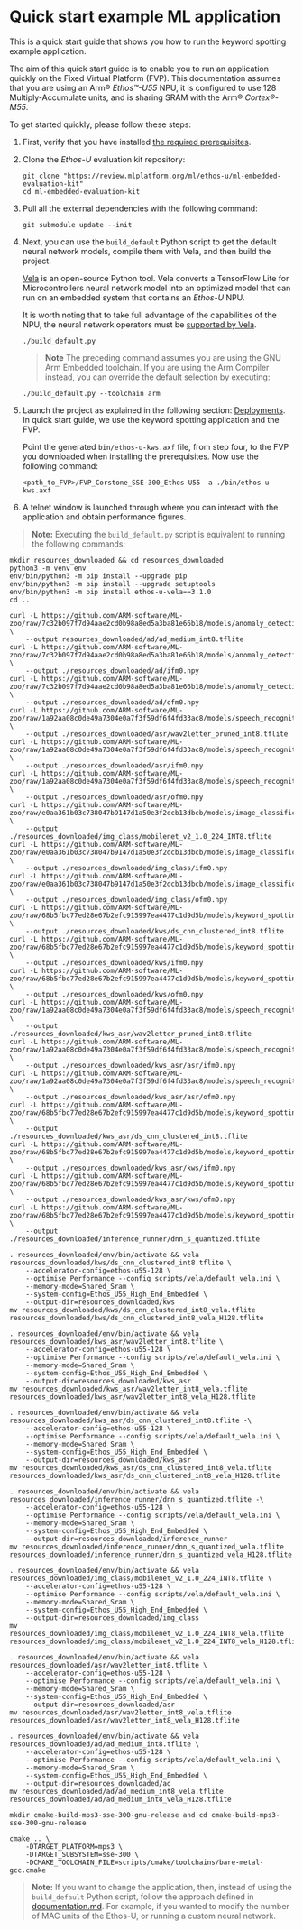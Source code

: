 # Quick start example ML application

This is a quick start guide that shows you how to run the keyword spotting example application.

The aim of this quick start guide is to enable you to run an application quickly on the Fixed Virtual Platform (FVP).
This documentation assumes that you are using an Arm® *Ethos™-U55* NPU, it is configured to use 128 Multiply-Accumulate units, and is
sharing SRAM with the Arm® *Cortex®-M55*.

To get started quickly, please follow these steps:

1. First, verify that you have installed [the required prerequisites](sections/building.md#Build-prerequisites).

2. Clone the *Ethos-U* evaluation kit repository:

    ```commandline
    git clone "https://review.mlplatform.org/ml/ethos-u/ml-embedded-evaluation-kit"
    cd ml-embedded-evaluation-kit
    ```

3. Pull all the external dependencies with the following command:

    ```commandline
    git submodule update --init
    ```

4. Next, you can use the `build_default` Python script to get the default neural network models, compile them with Vela,
    and then build the project.

    [Vela](https://review.mlplatform.org/plugins/gitiles/ml/ethos-u/ethos-u-vela) is an open-source Python tool. Vela
    converts a TensorFlow Lite for Microcontrollers neural network model into an optimized model that can run on an
    embedded system that contains an *Ethos-U* NPU.

    It is worth noting that to take full advantage of the capabilities of the NPU, the neural network operators must be
    [supported by Vela](https://review.mlplatform.org/plugins/gitiles/ml/ethos-u/ethos-u-vela/+/HEAD/SUPPORTED_OPS.md).

    ```commandline
    ./build_default.py
    ```

    > **Note** The preceding command assumes you are using the GNU Arm Embedded toolchain. If you are using the Arm
    > Compiler instead, you can override the default selection by executing:

    ```commandline
    ./build_default.py --toolchain arm
    ```

5. Launch the project as explained in the following section: [Deployments](sections/deployment.md#Deployment). In quick
   start guide, we use the keyword spotting application and the FVP.

    Point the generated `bin/ethos-u-kws.axf` file, from step four, to the FVP you downloaded when installing the
    prerequisites. Now use the following command:

    ```commandline
    <path_to_FVP>/FVP_Corstone_SSE-300_Ethos-U55 -a ./bin/ethos-u-kws.axf
    ```

6. A telnet window is launched through where you can interact with the application and obtain performance figures.

> **Note:** Executing the `build_default.py` script is equivalent to running the following commands:

```commandline
mkdir resources_downloaded && cd resources_downloaded
python3 -m venv env
env/bin/python3 -m pip install --upgrade pip
env/bin/python3 -m pip install --upgrade setuptools
env/bin/python3 -m pip install ethos-u-vela==3.1.0
cd ..

curl -L https://github.com/ARM-software/ML-zoo/raw/7c32b097f7d94aae2cd0b98a8ed5a3ba81e66b18/models/anomaly_detection/micronet_medium/tflite_int8/ad_medium_int8.tflite \
    --output resources_downloaded/ad/ad_medium_int8.tflite
curl -L https://github.com/ARM-software/ML-zoo/raw/7c32b097f7d94aae2cd0b98a8ed5a3ba81e66b18/models/anomaly_detection/micronet_medium/tflite_int8/testing_input/input/0.npy \
    --output ./resources_downloaded/ad/ifm0.npy
curl -L https://github.com/ARM-software/ML-zoo/raw/7c32b097f7d94aae2cd0b98a8ed5a3ba81e66b18/models/anomaly_detection/micronet_medium/tflite_int8/testing_output/Identity/0.npy \
    --output ./resources_downloaded/ad/ofm0.npy
curl -L https://github.com/ARM-software/ML-zoo/raw/1a92aa08c0de49a7304e0a7f3f59df6f4fd33ac8/models/speech_recognition/wav2letter/tflite_pruned_int8/wav2letter_pruned_int8.tflite \
    --output ./resources_downloaded/asr/wav2letter_pruned_int8.tflite
curl -L https://github.com/ARM-software/ML-zoo/raw/1a92aa08c0de49a7304e0a7f3f59df6f4fd33ac8/models/speech_recognition/wav2letter/tflite_pruned_int8/testing_input/input_2_int8/0.npy \
    --output ./resources_downloaded/asr/ifm0.npy
curl -L https://github.com/ARM-software/ML-zoo/raw/1a92aa08c0de49a7304e0a7f3f59df6f4fd33ac8/models/speech_recognition/wav2letter/tflite_pruned_int8/testing_output/Identity_int8/0.npy \
    --output ./resources_downloaded/asr/ofm0.npy
curl -L https://github.com/ARM-software/ML-zoo/raw/e0aa361b03c738047b9147d1a50e3f2dcb13dbcb/models/image_classification/mobilenet_v2_1.0_224/tflite_int8/mobilenet_v2_1.0_224_INT8.tflite \
    --output ./resources_downloaded/img_class/mobilenet_v2_1.0_224_INT8.tflite
curl -L https://github.com/ARM-software/ML-zoo/raw/e0aa361b03c738047b9147d1a50e3f2dcb13dbcb/models/image_classification/mobilenet_v2_1.0_224/tflite_int8/testing_input/tfl.quantize/0.npy \
    --output ./resources_downloaded/img_class/ifm0.npy
curl -L https://github.com/ARM-software/ML-zoo/raw/e0aa361b03c738047b9147d1a50e3f2dcb13dbcb/models/image_classification/mobilenet_v2_1.0_224/tflite_int8/testing_output/MobilenetV2/Predictions/Reshape_11/0.npy \
    --output ./resources_downloaded/img_class/ofm0.npy
curl -L https://github.com/ARM-software/ML-zoo/raw/68b5fbc77ed28e67b2efc915997ea4477c1d9d5b/models/keyword_spotting/ds_cnn_large/tflite_clustered_int8/ds_cnn_clustered_int8.tflite \
    --output ./resources_downloaded/kws/ds_cnn_clustered_int8.tflite
curl -L https://github.com/ARM-software/ML-zoo/raw/68b5fbc77ed28e67b2efc915997ea4477c1d9d5b/models/keyword_spotting/ds_cnn_large/tflite_clustered_int8/testing_input/input_2/0.npy \
    --output ./resources_downloaded/kws/ifm0.npy
curl -L https://github.com/ARM-software/ML-zoo/raw/68b5fbc77ed28e67b2efc915997ea4477c1d9d5b/models/keyword_spotting/ds_cnn_large/tflite_clustered_int8/testing_output/Identity/0.npy \
    --output ./resources_downloaded/kws/ofm0.npy
curl -L https://github.com/ARM-software/ML-zoo/raw/1a92aa08c0de49a7304e0a7f3f59df6f4fd33ac8/models/speech_recognition/wav2letter/tflite_pruned_int8/wav2letter_pruned_int8.tflite \
    --output ./resources_downloaded/kws_asr/wav2letter_pruned_int8.tflite
curl -L https://github.com/ARM-software/ML-zoo/raw/1a92aa08c0de49a7304e0a7f3f59df6f4fd33ac8/models/speech_recognition/wav2letter/tflite_pruned_int8/testing_input/input_2_int8/0.npy \
    --output ./resources_downloaded/kws_asr/asr/ifm0.npy
curl -L https://github.com/ARM-software/ML-zoo/raw/1a92aa08c0de49a7304e0a7f3f59df6f4fd33ac8/models/speech_recognition/wav2letter/tflite_pruned_int8/testing_output/Identity_int8/0.npy \
    --output ./resources_downloaded/kws_asr/asr/ofm0.npy
curl -L https://github.com/ARM-software/ML-zoo/raw/68b5fbc77ed28e67b2efc915997ea4477c1d9d5b/models/keyword_spotting/ds_cnn_large/tflite_clustered_int8/ds_cnn_clustered_int8.tflite \
    --output ./resources_downloaded/kws_asr/ds_cnn_clustered_int8.tflite
curl -L https://github.com/ARM-software/ML-zoo/raw/68b5fbc77ed28e67b2efc915997ea4477c1d9d5b/models/keyword_spotting/ds_cnn_large/tflite_clustered_int8/testing_input/input_2/0.npy \
    --output ./resources_downloaded/kws_asr/kws/ifm0.npy
curl -L https://github.com/ARM-software/ML-zoo/raw/68b5fbc77ed28e67b2efc915997ea4477c1d9d5b/models/keyword_spotting/ds_cnn_large/tflite_clustered_int8/testing_output/Identity/0.npy \
    --output ./resources_downloaded/kws_asr/kws/ofm0.npy
curl -L https://github.com/ARM-software/ML-zoo/raw/68b5fbc77ed28e67b2efc915997ea4477c1d9d5b/models/keyword_spotting/dnn_small/tflite_int8/dnn_s_quantized.tflite \
    --output ./resources_downloaded/inference_runner/dnn_s_quantized.tflite

. resources_downloaded/env/bin/activate && vela resources_downloaded/kws/ds_cnn_clustered_int8.tflite \
    --accelerator-config=ethos-u55-128 \
    --optimise Performance --config scripts/vela/default_vela.ini \
    --memory-mode=Shared_Sram \
    --system-config=Ethos_U55_High_End_Embedded \
    --output-dir=resources_downloaded/kws
mv resources_downloaded/kws/ds_cnn_clustered_int8_vela.tflite resources_downloaded/kws/ds_cnn_clustered_int8_vela_H128.tflite

. resources_downloaded/env/bin/activate && vela resources_downloaded/kws_asr/wav2letter_int8.tflite \
    --accelerator-config=ethos-u55-128 \
    --optimise Performance --config scripts/vela/default_vela.ini \
    --memory-mode=Shared_Sram \
    --system-config=Ethos_U55_High_End_Embedded \
    --output-dir=resources_downloaded/kws_asr
mv resources_downloaded/kws_asr/wav2letter_int8_vela.tflite resources_downloaded/kws_asr/wav2letter_int8_vela_H128.tflite

. resources_downloaded/env/bin/activate && vela resources_downloaded/kws_asr/ds_cnn_clustered_int8.tflite -\
    --accelerator-config=ethos-u55-128 \
    --optimise Performance --config scripts/vela/default_vela.ini \
    --memory-mode=Shared_Sram \
    --system-config=Ethos_U55_High_End_Embedded \
    --output-dir=resources_downloaded/kws_asr
mv resources_downloaded/kws_asr/ds_cnn_clustered_int8_vela.tflite resources_downloaded/kws_asr/ds_cnn_clustered_int8_vela_H128.tflite

. resources_downloaded/env/bin/activate && vela resources_downloaded/inference_runner/dnn_s_quantized.tflite -\
    --accelerator-config=ethos-u55-128 \
    --optimise Performance --config scripts/vela/default_vela.ini \
    --memory-mode=Shared_Sram \
    --system-config=Ethos_U55_High_End_Embedded \
    --output-dir=resources_downloaded/inference_runner
mv resources_downloaded/inference_runner/dnn_s_quantized_vela.tflite resources_downloaded/inference_runner/dnn_s_quantized_vela_H128.tflite

. resources_downloaded/env/bin/activate && vela resources_downloaded/img_class/mobilenet_v2_1.0_224_INT8.tflite \
    --accelerator-config=ethos-u55-128 \
    --optimise Performance --config scripts/vela/default_vela.ini \
    --memory-mode=Shared_Sram \
    --system-config=Ethos_U55_High_End_Embedded \
    --output-dir=resources_downloaded/img_class
mv resources_downloaded/img_class/mobilenet_v2_1.0_224_INT8_vela.tflite resources_downloaded/img_class/mobilenet_v2_1.0_224_INT8_vela_H128.tflite

. resources_downloaded/env/bin/activate && vela resources_downloaded/asr/wav2letter_int8.tflite \
    --accelerator-config=ethos-u55-128 \
    --optimise Performance --config scripts/vela/default_vela.ini \
    --memory-mode=Shared_Sram \
    --system-config=Ethos_U55_High_End_Embedded \
    --output-dir=resources_downloaded/asr
mv resources_downloaded/asr/wav2letter_int8_vela.tflite resources_downloaded/asr/wav2letter_int8_vela_H128.tflite

. resources_downloaded/env/bin/activate && vela resources_downloaded/ad/ad_medium_int8.tflite \
    --accelerator-config=ethos-u55-128 \
    --optimise Performance --config scripts/vela/default_vela.ini \
    --memory-mode=Shared_Sram \
    --system-config=Ethos_U55_High_End_Embedded \
    --output-dir=resources_downloaded/ad
mv resources_downloaded/ad/ad_medium_int8_vela.tflite resources_downloaded/ad/ad_medium_int8_vela_H128.tflite

mkdir cmake-build-mps3-sse-300-gnu-release and cd cmake-build-mps3-sse-300-gnu-release

cmake .. \
    -DTARGET_PLATFORM=mps3 \
    -DTARGET_SUBSYSTEM=sse-300 \
    -DCMAKE_TOOLCHAIN_FILE=scripts/cmake/toolchains/bare-metal-gcc.cmake
```

> **Note:** If you want to change the application, then, instead of using the `build_default` Python script, follow the
> approach defined in [documentation.md](./documentation.md#arm_ml-embedded-evaluation-kit). For example, if you wanted to modify the number of
> MAC units of the Ethos-U, or running a custom neural network.
